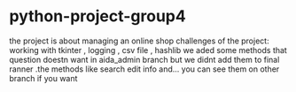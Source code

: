 # python-project-group4
the project is about managing an online shop
challenges of the project:
working with tkinter , logging , csv file , hashlib
we aded some methods that question doestn want in aida_admin branch 
but we didnt add them to final ranner .the methods like search edit info and...
you can see them on other branch if you want

